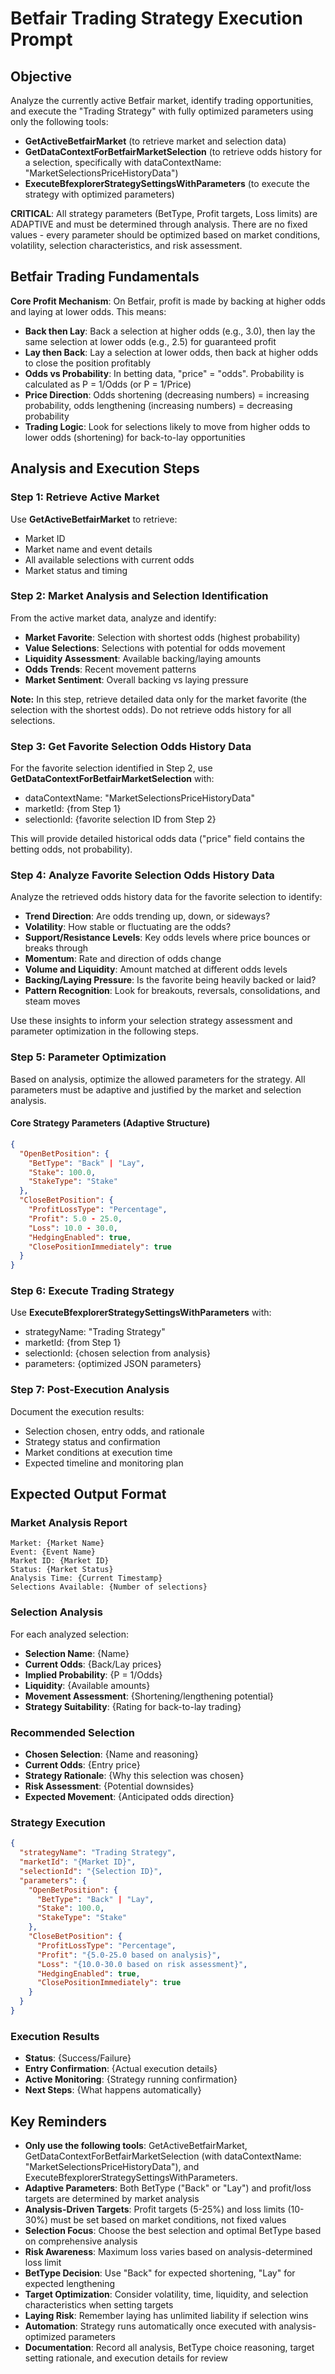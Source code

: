 # Betfair Trading Strategy Execution Prompt

## Objective
Analyze the currently active Betfair market, identify trading opportunities, and execute the "Trading Strategy" with fully optimized parameters using only the following tools:
- **GetActiveBetfairMarket** (to retrieve market and selection data)
- **GetDataContextForBetfairMarketSelection** (to retrieve odds history for a selection, specifically with dataContextName: "MarketSelectionsPriceHistoryData")
- **ExecuteBfexplorerStrategySettingsWithParameters** (to execute the strategy with optimized parameters)

**CRITICAL**: All strategy parameters (BetType, Profit targets, Loss limits) are ADAPTIVE and must be determined through analysis. There are no fixed values - every parameter should be optimized based on market conditions, volatility, selection characteristics, and risk assessment.

## Betfair Trading Fundamentals
**Core Profit Mechanism**: On Betfair, profit is made by backing at higher odds and laying at lower odds. This means:
- **Back then Lay**: Back a selection at higher odds (e.g., 3.0), then lay the same selection at lower odds (e.g., 2.5) for guaranteed profit
- **Lay then Back**: Lay a selection at lower odds, then back at higher odds to close the position profitably
- **Odds vs Probability**: In betting data, "price" = "odds". Probability is calculated as P = 1/Odds (or P = 1/Price)
- **Price Direction**: Odds shortening (decreasing numbers) = increasing probability, odds lengthening (increasing numbers) = decreasing probability
- **Trading Logic**: Look for selections likely to move from higher odds to lower odds (shortening) for back-to-lay opportunities

## Analysis and Execution Steps

### Step 1: Retrieve Active Market
Use **GetActiveBetfairMarket** to retrieve:
- Market ID
- Market name and event details
- All available selections with current odds
- Market status and timing

### Step 2: Market Analysis and Selection Identification
From the active market data, analyze and identify:
- **Market Favorite**: Selection with shortest odds (highest probability)
- **Value Selections**: Selections with potential for odds movement
- **Liquidity Assessment**: Available backing/laying amounts
- **Odds Trends**: Recent movement patterns
- **Market Sentiment**: Overall backing vs laying pressure

**Note:** In this step, retrieve detailed data only for the market favorite (the selection with the shortest odds). Do not retrieve odds history for all selections.

### Step 3: Get Favorite Selection Odds History Data
For the favorite selection identified in Step 2, use **GetDataContextForBetfairMarketSelection** with:
- dataContextName: "MarketSelectionsPriceHistoryData"
- marketId: {from Step 1}
- selectionId: {favorite selection ID from Step 2}

This will provide detailed historical odds data ("price" field contains the betting odds, not probability).

### Step 4: Analyze Favorite Selection Odds History Data
Analyze the retrieved odds history data for the favorite selection to identify:
- **Trend Direction**: Are odds trending up, down, or sideways?
- **Volatility**: How stable or fluctuating are the odds?
- **Support/Resistance Levels**: Key odds levels where price bounces or breaks through
- **Momentum**: Rate and direction of odds change
- **Volume and Liquidity**: Amount matched at different odds levels
- **Backing/Laying Pressure**: Is the favorite being heavily backed or laid?
- **Pattern Recognition**: Look for breakouts, reversals, consolidations, and steam moves

Use these insights to inform your selection strategy assessment and parameter optimization in the following steps.

### Step 5: Parameter Optimization
Based on analysis, optimize the allowed parameters for the strategy. All parameters must be adaptive and justified by the market and selection analysis.

#### Core Strategy Parameters (Adaptive Structure)
```json
{
  "OpenBetPosition": {
    "BetType": "Back" | "Lay",
    "Stake": 100.0,
    "StakeType": "Stake"
  },
  "CloseBetPosition": {
    "ProfitLossType": "Percentage", 
    "Profit": 5.0 - 25.0,
    "Loss": 10.0 - 30.0,
    "HedgingEnabled": true,
    "ClosePositionImmediately": true
  }
}
```

### Step 6: Execute Trading Strategy
Use **ExecuteBfexplorerStrategySettingsWithParameters** with:
- strategyName: "Trading Strategy"
- marketId: {from Step 1}
- selectionId: {chosen selection from analysis}
- parameters: {optimized JSON parameters}

### Step 7: Post-Execution Analysis
Document the execution results:
- Selection chosen, entry odds, and rationale
- Strategy status and confirmation
- Market conditions at execution time
- Expected timeline and monitoring plan

## Expected Output Format

### Market Analysis Report
```
Market: {Market Name}
Event: {Event Name}  
Market ID: {Market ID}
Status: {Market Status}
Analysis Time: {Current Timestamp}
Selections Available: {Number of selections}
```

### Selection Analysis
For each analyzed selection:
- **Selection Name**: {Name}
- **Current Odds**: {Back/Lay prices}
- **Implied Probability**: {P = 1/Odds}
- **Liquidity**: {Available amounts}
- **Movement Assessment**: {Shortening/lengthening potential}
- **Strategy Suitability**: {Rating for back-to-lay trading}

### Recommended Selection
- **Chosen Selection**: {Name and reasoning}
- **Current Odds**: {Entry price}
- **Strategy Rationale**: {Why this selection was chosen}
- **Risk Assessment**: {Potential downsides}
- **Expected Movement**: {Anticipated odds direction}

### Strategy Execution
```json
{
  "strategyName": "Trading Strategy",
  "marketId": "{Market ID}",
  "selectionId": "{Selection ID}",
  "parameters": {
    "OpenBetPosition": {
      "BetType": "Back" | "Lay",
      "Stake": 100.0,
      "StakeType": "Stake"
    },
    "CloseBetPosition": {
      "ProfitLossType": "Percentage",
      "Profit": "{5.0-25.0 based on analysis}",
      "Loss": "{10.0-30.0 based on risk assessment}",
      "HedgingEnabled": true,
      "ClosePositionImmediately": true
    }
  }
}
```

### Execution Results
- **Status**: {Success/Failure}
- **Entry Confirmation**: {Actual execution details}
- **Active Monitoring**: {Strategy running confirmation}
- **Next Steps**: {What happens automatically}

## Key Reminders
- **Only use the following tools**: GetActiveBetfairMarket, GetDataContextForBetfairMarketSelection (with dataContextName: "MarketSelectionsPriceHistoryData"), and ExecuteBfexplorerStrategySettingsWithParameters.
- **Adaptive Parameters**: Both BetType ("Back" or "Lay") and profit/loss targets are determined by market analysis
- **Analysis-Driven Targets**: Profit targets (5-25%) and loss limits (10-30%) must be set based on market conditions, not fixed values
- **Selection Focus**: Choose the best selection and optimal BetType based on comprehensive analysis
- **Risk Awareness**: Maximum loss varies based on analysis-determined loss limit
- **BetType Decision**: Use "Back" for expected shortening, "Lay" for expected lengthening
- **Target Optimization**: Consider volatility, time, liquidity, and selection characteristics when setting targets
- **Laying Risk**: Remember laying has unlimited liability if selection wins
- **Automation**: Strategy runs automatically once executed with analysis-optimized parameters
- **Documentation**: Record all analysis, BetType choice reasoning, target setting rationale, and execution details for review
